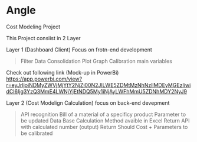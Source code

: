 # Angle
Cost Modeling Project

This Project consiist in 2 Layer 

Layer 1 (Dashboard Client)
Focus on frotn-end development
> Filter 
> Data Consolidation 
> Plot Graph
> Calibration main variables

Check out following link (Mock-up in PowerBi)
https://app.powerbi.com/view?r=eyJrIjoiNDMyZWVjMjYtY2NjZi00N2JlLWE5ZDMtMzNhNzllMDEyMGEzIiwidCI6Ijg3YzQ3MmE4LWNjYjEtNDQ5My1iNjAyLWFhMmU5ZDNhMDY2NyJ9

Layer 2 (Cost Modelign Calculation)
focus on back-end devepment 
> API recognition
  > Bill of a material of a specificy product
  > Parameter to be updated
> Data Base Calculation
  > Method avaible in Excel 
> Return API with calculated number (output)
  > Return Should Cost + Parameters to be calibrated
